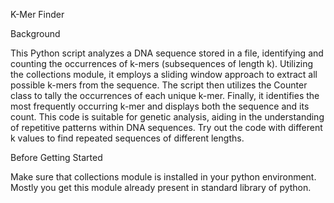 K-Mer Finder

Background

This Python script analyzes a DNA sequence stored in a file, identifying and counting the occurrences of k-mers (subsequences of length k). Utilizing the collections module,
it employs a sliding window approach to extract all possible k-mers from the sequence. The script then utilizes the Counter class to tally the occurrences of each unique k-mer. Finally,
it identifies the most frequently occurring k-mer and displays both the sequence and its count. This code is suitable for genetic analysis, aiding in the understanding of repetitive 
patterns within DNA sequences. Try out the code with different k values to find repeated sequences of different lengths.

Before Getting Started

Make sure that collections module is installed in your python environment. Mostly you get this module already present in standard library of python.
